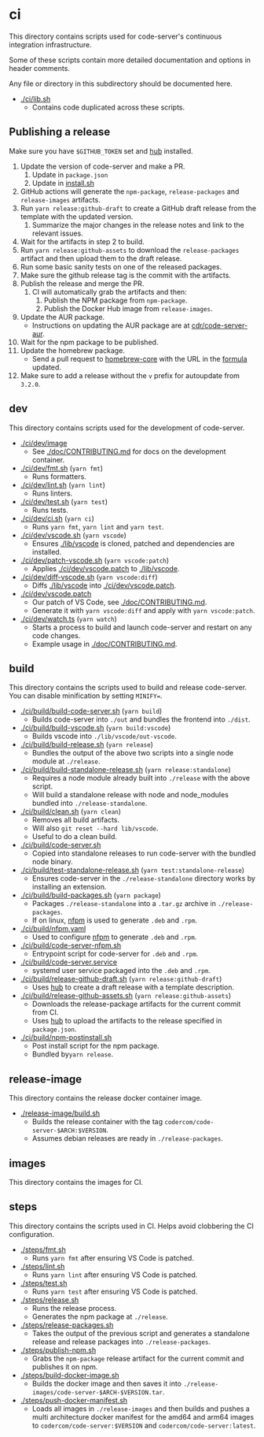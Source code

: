 # ci

This directory contains scripts used for code-server's continuous integration infrastructure.

Some of these scripts contain more detailed documentation and options
in header comments.

Any file or directory in this subdirectory should be documented here.

- [./ci/lib.sh](./lib.sh)
  - Contains code duplicated across these scripts.

## Publishing a release

Make sure you have `$GITHUB_TOKEN` set and [hub](https://github.com/github/hub) installed.

1. Update the version of code-server and make a PR.
   1. Update in `package.json`
   2. Update in [install.sh](../install.sh)
2. GitHub actions will generate the `npm-package`, `release-packages` and `release-images` artifacts.
3. Run `yarn release:github-draft` to create a GitHub draft release from the template with
   the updated version.
   1. Summarize the major changes in the release notes and link to the relevant issues.
4. Wait for the artifacts in step 2 to build.
5. Run `yarn release:github-assets` to download the `release-packages` artifact and then
   upload them to the draft release.
6. Run some basic sanity tests on one of the released packages.
7. Make sure the github release tag is the commit with the artifacts.
8. Publish the release and merge the PR.
   1. CI will automatically grab the artifacts and then:
      1. Publish the NPM package from `npm-package`.
      2. Publish the Docker Hub image from `release-images`.
9. Update the AUR package.
   - Instructions on updating the AUR package are at [cdr/code-server-aur](https://github.com/cdr/code-server-aur).
10. Wait for the npm package to be published.
11. Update the homebrew package.
    - Send a pull request to [homebrew-core](https://github.com/Homebrew/homebrew-core) with the URL in the [formula](https://github.com/Homebrew/homebrew-core/blob/master/Formula/code-server.rb) updated.
12. Make sure to add a release without the `v` prefix for autoupdate from `3.2.0`.

## dev

This directory contains scripts used for the development of code-server.

- [./ci/dev/image](./dev/image)
  - See [./doc/CONTRIBUTING.md](../doc/CONTRIBUTING.md) for docs on the development container.
- [./ci/dev/fmt.sh](./dev/fmt.sh) (`yarn fmt`)
  - Runs formatters.
- [./ci/dev/lint.sh](./dev/lint.sh) (`yarn lint`)
  - Runs linters.
- [./ci/dev/test.sh](./dev/test.sh) (`yarn test`)
  - Runs tests.
- [./ci/dev/ci.sh](./dev/ci.sh) (`yarn ci`)
  - Runs `yarn fmt`, `yarn lint` and `yarn test`.
- [./ci/dev/vscode.sh](./dev/vscode.sh) (`yarn vscode`)
  - Ensures [./lib/vscode](../lib/vscode) is cloned, patched and dependencies are installed.
- [./ci/dev/patch-vscode.sh](./dev/patch-vscode.sh) (`yarn vscode:patch`)
  - Applies [./ci/dev/vscode.patch](./dev/vscode.patch) to [./lib/vscode](../lib/vscode).
- [./ci/dev/diff-vscode.sh](./dev/diff-vscode.sh) (`yarn vscode:diff`)
  - Diffs [./lib/vscode](../lib/vscode) into [./ci/dev/vscode.patch](./dev/vscode.patch).
- [./ci/dev/vscode.patch](./dev/vscode.patch)
  - Our patch of VS Code, see [./doc/CONTRIBUTING.md](../doc/CONTRIBUTING.md#vs-code-patch).
  - Generate it with `yarn vscode:diff` and apply with `yarn vscode:patch`.
- [./ci/dev/watch.ts](./dev/watch.ts) (`yarn watch`)
  - Starts a process to build and launch code-server and restart on any code changes.
  - Example usage in [./doc/CONTRIBUTING.md](../doc/CONTRIBUTING.md).

## build

This directory contains the scripts used to build and release code-server.
You can disable minification by setting `MINIFY=`.

- [./ci/build/build-code-server.sh](./build/build-code-server.sh) (`yarn build`)
  - Builds code-server into `./out` and bundles the frontend into `./dist`.
- [./ci/build/build-vscode.sh](./build/build-vscode.sh) (`yarn build:vscode`)
  - Builds vscode into `./lib/vscode/out-vscode`.
- [./ci/build/build-release.sh](./build/build-release.sh) (`yarn release`)
  - Bundles the output of the above two scripts into a single node module at `./release`.
- [./ci/build/build-standalone-release.sh](./build/build-standalone-release.sh) (`yarn release:standalone`)
  - Requires a node module already built into `./release` with the above script.
  - Will build a standalone release with node and node_modules bundled into `./release-standalone`.
- [./ci/build/clean.sh](./build/clean.sh) (`yarn clean`)
  - Removes all build artifacts.
  - Will also `git reset --hard lib/vscode`.
  - Useful to do a clean build.
- [./ci/build/code-server.sh](./build/code-server.sh)
  - Copied into standalone releases to run code-server with the bundled node binary.
- [./ci/build/test-standalone-release.sh](./build/test-standalone-release.sh) (`yarn test:standalone-release`)
  - Ensures code-server in the `./release-standalone` directory works by installing an extension.
- [./ci/build/build-packages.sh](./build/build-packages.sh) (`yarn package`)
  - Packages `./release-standalone` into a `.tar.gz` archive in `./release-packages`.
  - If on linux, [nfpm](https://github.com/goreleaser/nfpm) is used to generate `.deb` and `.rpm`.
- [./ci/build/nfpm.yaml](./build/nfpm.yaml)
  - Used to configure [nfpm](https://github.com/goreleaser/nfpm) to generate `.deb` and `.rpm`.
- [./ci/build/code-server-nfpm.sh](./build/code-server-nfpm.sh)
  - Entrypoint script for code-server for `.deb` and `.rpm`.
- [./ci/build/code-server.service](./build/code-server.service)
  - systemd user service packaged into the `.deb` and `.rpm`.
- [./ci/build/release-github-draft.sh](./build/release-github-draft.sh) (`yarn release:github-draft`)
  - Uses [hub](https://github.com/github/hub) to create a draft release with a template description.
- [./ci/build/release-github-assets.sh](./build/release-github-assets.sh) (`yarn release:github-assets`)
  - Downloads the release-package artifacts for the current commit from CI.
  - Uses [hub](https://github.com/github/hub) to upload the artifacts to the release
    specified in `package.json`.
- [./ci/build/npm-postinstall.sh](./build/npm-postinstall.sh)
  - Post install script for the npm package.
  - Bundled by`yarn release`.

## release-image

This directory contains the release docker container image.

- [./release-image/build.sh](./release-image/build.sh)
  - Builds the release container with the tag `codercom/code-server-$ARCH:$VERSION`.
  - Assumes debian releases are ready in `./release-packages`.

## images

This directory contains the images for CI.

## steps

This directory contains the scripts used in CI.
Helps avoid clobbering the CI configuration.

- [./steps/fmt.sh](./steps/fmt.sh)
  - Runs `yarn fmt` after ensuring VS Code is patched.
- [./steps/lint.sh](./steps/lint.sh)
  - Runs `yarn lint` after ensuring VS Code is patched.
- [./steps/test.sh](./steps/test.sh)
  - Runs `yarn test` after ensuring VS Code is patched.
- [./steps/release.sh](./steps/release.sh)
  - Runs the release process.
  - Generates the npm package at `./release`.
- [./steps/release-packages.sh](./steps/release-packages.sh)
  - Takes the output of the previous script and generates a standalone release and
    release packages into `./release-packages`.
- [./steps/publish-npm.sh](./steps/publish-npm.sh)
  - Grabs the `npm-package` release artifact for the current commit and publishes it on npm.
- [./steps/build-docker-image.sh](./steps/build-docker-image.sh)
  - Builds the docker image and then saves it into `./release-images/code-server-$ARCH-$VERSION.tar`.
- [./steps/push-docker-manifest.sh](./steps/push-docker-manifest.sh)
  - Loads all images in `./release-images` and then builds and pushes a multi architecture
    docker manifest for the amd64 and arm64 images to `codercom/code-server:$VERSION` and
    `codercom/code-server:latest`.
